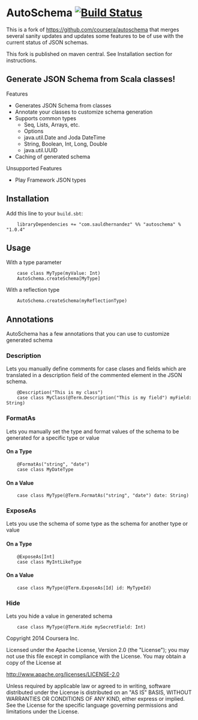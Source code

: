 # AutoSchema [![Build Status](https://travis-ci.org/evolution-gaming/autoschema.svg?branch=master)](https://travis-ci.org/evolution-gaming/autoschema)

This is a fork of https://github.com/coursera/autoschema that merges several sanity updates
and updates some features to be of use with the current status of JSON schemas.

This fork is published on maven central. See Installation section for instructions.

## Generate JSON Schema from Scala classes!

Features

* Generates JSON Schema from classes
* Annotate your classes to customize schema generation
* Supports common types
    * Seq, Lists, Arrays, etc.
    * Options
    * java.util.Date and Joda DateTime
    * String, Boolean, Int, Long, Double
    * java.util.UUID
* Caching of generated schema

Unsupported Features

* Play Framework JSON types

## Installation
Add this line to your `build.sbt`:

        libraryDependencies += "com.sauldhernandez" %% "autoschema" % "1.0.4"

## Usage
With a type parameter

        case class MyType(myValue: Int)
        AutoSchema.createSchema[MyType]

With a reflection type

        AutoSchema.createSchema(myReflectionType)

## Annotations
AutoSchema has a few annotations that you can use to customize generated schema

### Description
Lets you manually define comments for case clases and fields which are translated in a description field
of the commented element in the JSON schema.

        @Description("This is my class")
        case class MyClass(@Term.Description("This is my field") myField: String)

### FormatAs
Lets you manually set the type and format values of the schema to be generated for a specific type or value

#### On a Type
        @FormatAs("string", "date")
        case class MyDateType

#### On a Value
        case class MyType(@Term.FormatAs("string", "date") date: String)

### ExposeAs
Lets you use the schema of some type as the schema for another type or value

#### On a Type
        @ExposeAs[Int]
        case class MyIntLikeType

#### On a Value
        case class MyType(@Term.ExposeAs[Id] id: MyTypeId)

### Hide
Lets you hide a value in generated schema

        case class MyType(@Term.Hide mySecretField: Int)

Copyright 2014 Coursera Inc.

Licensed under the Apache License, Version 2.0 (the "License");
you may not use this file except in compliance with the License.
You may obtain a copy of the License at

http://www.apache.org/licenses/LICENSE-2.0

Unless required by applicable law or agreed to in writing, software
distributed under the License is distributed on an "AS IS" BASIS,
WITHOUT WARRANTIES OR CONDITIONS OF ANY KIND, either express or implied.
See the License for the specific language governing permissions and
limitations under the License.

